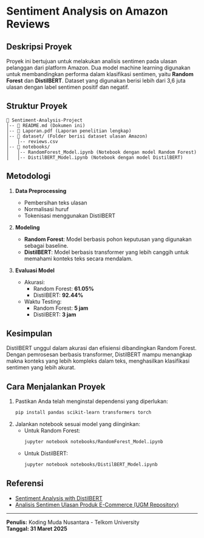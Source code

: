 # Sentiment Analysis on Amazon Reviews

## Deskripsi Proyek

Proyek ini bertujuan untuk melakukan analisis sentimen pada ulasan pelanggan dari platform Amazon. Dua model machine learning digunakan untuk membandingkan performa dalam klasifikasi sentimen, yaitu **Random Forest** dan **DistilBERT**. Dataset yang digunakan berisi lebih dari 3,6 juta ulasan dengan label sentimen positif dan negatif.

## Struktur Proyek

```
📂 Sentiment-Analysis-Project
│-- 📄 README.md (Dokumen ini)
│-- 📄 Laporan.pdf (Laporan penelitian lengkap)
│-- 📂 dataset/ (Folder berisi dataset ulasan Amazon)
│   │-- reviews.csv
│-- 📂 notebooks/
│   │-- RandomForest_Model.ipynb (Notebook dengan model Random Forest)
│   │-- DistilBERT_Model.ipynb (Notebook dengan model DistilBERT)
```

## Metodologi

1. **Data Preprocessing**

   - Pembersihan teks ulasan
   - Normalisasi huruf
   - Tokenisasi menggunakan DistilBERT

2. **Modeling**

   - **Random Forest**: Model berbasis pohon keputusan yang digunakan sebagai baseline.
   - **DistilBERT**: Model berbasis transformer yang lebih canggih untuk memahami konteks teks secara mendalam.

3. **Evaluasi Model**

   - Akurasi:
     - Random Forest: **61.05%**
     - DistilBERT: **92.44%**
   - Waktu Testing:
     - Random Forest: **5 jam**
     - DistilBERT: **3 jam**

## Kesimpulan

DistilBERT unggul dalam akurasi dan efisiensi dibandingkan Random Forest. Dengan pemrosesan berbasis transformer, DistilBERT mampu menangkap makna konteks yang lebih kompleks dalam teks, menghasilkan klasifikasi sentimen yang lebih akurat.

## Cara Menjalankan Proyek

1. Pastikan Anda telah menginstal dependensi yang diperlukan:
   ```bash
   pip install pandas scikit-learn transformers torch
   ```
2. Jalankan notebook sesuai model yang diinginkan:
   - Untuk Random Forest:
     ```bash
     jupyter notebook notebooks/RandomForest_Model.ipynb
     ```
   - Untuk DistilBERT:
     ```bash
     jupyter notebook notebooks/DistilBERT_Model.ipynb
     ```

## Referensi

- [Sentiment Analysis with DistilBERT](https://jacobj215.github.io/Sentiment-Analysis-with-DistilBERT/)
- [Analisis Sentimen Ulasan Produk E-Commerce (UGM Repository)](https://etd.repository.ugm.ac.id/penelitian/detail/230575)

---

**Penulis:** Koding Muda Nusantara - Telkom University\
**Tanggal: 31 Maret 2025**

